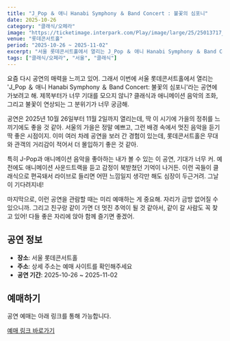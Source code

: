 ```yaml
---
title: "J_Pop ＆ 애니 Hanabi Symphony ＆ Band Concert : 불꽃의 심포니"
date: 2025-10-26
category: "클래식/오페라"
image: "https://ticketimage.interpark.com/Play/image/large/25/25013717_p.gif"
venue: "롯데콘서트홀"
period: "2025-10-26 ~ 2025-11-02"
excerpt: "서울 롯데콘서트홀에서 열리는 J_Pop ＆ 애니 Hanabi Symphony ＆ Band Concert : 불꽃의 심포니"
tags: ["클래식/오페라", "서울", "클래식"]
---
```


요즘 다시 공연의 매력을 느끼고 있어. 그래서 이번에 서울 롯데콘서트홀에서 열리는 'J_Pop ＆ 애니 Hanabi Symphony ＆ Band Concert: 불꽃의 심포니'라는 공연에 가보려고 해. 제목부터가 너무 기대를 모으지 않니? 클래식과 애니메이션 음악의 조화, 그리고 불꽃이 연상되는 그 분위기가 너무 궁금해. 

공연은 2025년 10월 26일부터 11월 2일까지 열리는데, 딱 이 시기에 가을의 정취를 느끼기에도 좋을 것 같아. 서울의 가을은 정말 예쁘고, 그런 배경 속에서 멋진 음악을 듣기 딱 좋은 시점이지. 이미 여러 차례 공연을 보러 간 경험이 있는데, 롯데콘서트홀은 무대와 관객의 거리감이 적어서 더 몰입하기 좋은 것 같아.

특히 J-Pop과 애니메이션 음악을 좋아하는 내가 볼 수 있는 이 공연, 기대가 너무 커. 예전에도 애니메이션 사운드트랙을 듣고 감정이 북받쳤던 기억이 나거든. 이런 곡들이 클래식으로 편곡돼서 라이브로 들리면 어떤 느낌일지 생각만 해도 심장이 두근거려. 그날이 기다려지네!

마지막으로, 이런 공연을 관람할 때는 미리 예매하는 게 중요해. 자리가 금방 없어질 수 있으니까. 그리고 친구랑 같이 가면 더 멋진 추억이 될 것 같아서, 같이 갈 사람도 꼭 찾고 있어! 다들 좋은 자리에 앉아 함께 즐기면 좋겠어.

## 공연 정보

- **장소**: 서울 롯데콘서트홀
- **주소**: 상세 주소는 예매 사이트를 확인해주세요
- **공연 기간**: 2025-10-26 ~ 2025-11-02

## 예매하기

공연 예매는 아래 링크를 통해 가능합니다.

[예매 링크 바로가기](https://tickets.interpark.com/goods/25013717)
